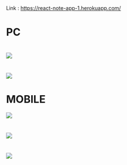 ##
Link : https://react-note-app-1.herokuapp.com/
# PC
#
![](https://imgur.com/sewzBO4.png)
#
![](https://imgur.com/mSKZ4CC.png)
# MOBILE
![](https://imgur.com/7HsUjHh.png)
#
![](https://imgur.com/ElwK3Eu.png)
#
![](https://imgur.com/MbDqenZ.png)
